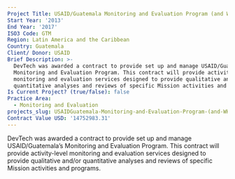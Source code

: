```yaml
---
Project Title: USAID/Guatemala Monitoring and Evaluation Program (and WHIP)
Start Year: '2013'
End Year: '2017'
ISO3 Code: GTM
Region: Latin America and the Caribbean
Country: Guatemala
Client/ Donor: USAID
Brief Description: >-
  DevTech was awarded a contract to provide set up and manage USAID/Guatemala’s
  Monitoring and Evaluation Program. This contract will provide activity-level
  monitoring and evaluation services designed to provide qualitative and/or
  quantitative analyses and reviews of specific Mission activities and programs.
Is Current Project? (true/false): false
Practice Area:
  - Monitoring and Evaluation
projects_slug: USAIDGuatemala-Monitoring-and-Evaluation-Program-(and-WHIP)
Contract Value USD: '14752983.31'
---
```

DevTech was awarded a contract to provide set up and manage USAID/Guatemala’s Monitoring and Evaluation Program. This contract will provide activity-level monitoring and evaluation services designed to provide qualitative and/or quantitative analyses and reviews of specific Mission activities and programs.